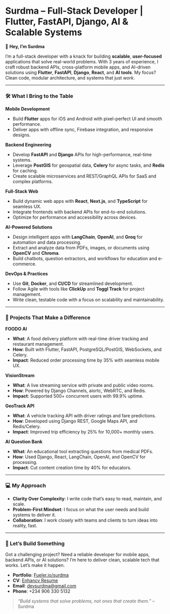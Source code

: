 # Surdma – Full-Stack Developer | Flutter, FastAPI, Django, AI & Scalable Systems

👋 **Hey, I’m Surdma**

I’m a full-stack developer with a knack for building **scalable**, **user-focused** applications that solve real-world problems. With 3 years of experience, I craft robust backend APIs, cross-platform mobile apps, and AI-driven solutions using **Flutter**, **FastAPI**, **Django**, **React**, and **AI tools**. My focus? Clean code, modular architecture, and systems that just *work*.

---

### 🛠️ What I Bring to the Table

**Mobile Development**  
- Build **Flutter** apps for iOS and Android with pixel-perfect UI and smooth performance.  
- Deliver apps with offline sync, Firebase integration, and responsive designs.

**Backend Engineering**  
- Develop **FastAPI** and **Django** APIs for high-performance, real-time systems.  
- Leverage **PostGIS** for geospatial data, **Celery** for async tasks, and **Redis** for caching.  
- Create scalable microservices and REST/GraphQL APIs for SaaS and complex platforms.

**Full-Stack Web**  
- Build dynamic web apps with **React**, **Next.js**, and **TypeScript** for seamless UX.  
- Integrate frontends with backend APIs for end-to-end solutions.  
- Optimize for performance and accessibility across devices.

**AI-Powered Solutions**  
- Design intelligent apps with **LangChain**, **OpenAI**, and **Groq** for automation and data processing.  
- Extract and analyze data from PDFs, images, or documents using **OpenCV** and **Chroma**.  
- Build chatbots, question extractors, and workflows for education and e-commerce.

**DevOps & Practices**  
- Use **Git**, **Docker**, and **CI/CD** for streamlined development.  
- Follow Agile with tools like **ClickUp** and **Toggl Track** for project management.  
- Write clean, testable code with a focus on scalability and maintainability.

---

### 🚀 Projects That Make a Difference

**FOODO AI**  
- **What**: A food delivery platform with real-time driver tracking and restaurant management.  
- **How**: Built with Flutter, FastAPI, PostgreSQL/PostGIS, WebSockets, and Celery.  
- **Impact**: Reduced order processing time by 35% with seamless mobile UX.  

**VisionStream**  
- **What**: A live streaming service with private and public video rooms.  
- **How**: Powered by Django Channels, aiortc, WebRTC, and Redis.  
- **Impact**: Supported 500+ concurrent users with 99.9% uptime.  

**GeoTrack API**  
- **What**: A vehicle tracking API with driver ratings and fare predictions.  
- **How**: Developed using Django REST, Google Maps API, and Redis/Celery.  
- **Impact**: Improved trip efficiency by 25% for 10,000+ monthly users.  

**AI Question Bank**  
- **What**: An educational tool extracting questions from medical PDFs.  
- **How**: Used Django, React, LangChain, OpenAI, and OpenCV for processing.  
- **Impact**: Cut content creation time by 40% for educators.  

---

### 💻 My Approach

- **Clarity Over Complexity**: I write code that’s easy to read, maintain, and scale.  
- **Problem-First Mindset**: I focus on what the user needs and build systems to deliver it.  
- **Collaboration**: I work closely with teams and clients to turn ideas into reality, fast.

---

### 🌟 Let’s Build Something

Got a challenging project? Need a reliable developer for mobile apps, backend APIs, or AI solutions? I’m here to deliver clean, scalable tech that works. Let’s make it happen.

- **Portfolio**: [Fueler.io/surdma](https://fueler.io/surdma)  
- **CV**: [Enhancv Resume](https://app.enhancv.com/share/ef6f5cb7/?utm_medium=growth&utm_campaign=share-resume&utm_source=dynamic)  
- **Email**: devsurdma@gmail.com  
- **Phone**: +234 906 330 5132  

> *“Build systems that solve problems, not ones that create them.”* – Surdma
